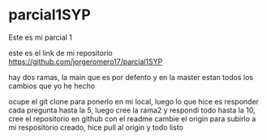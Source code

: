 # parcial1SYP
Este es mi parcial 1

este es el link de mi repositorio
https://github.com/jorgeromero17/parcial1SYP

hay dos ramas, la main que es por defento y en la master estan todos los cambios que yo he hecho

ocupe el git clone para ponerlo en mi local, luego lo que hice es responder cada pregunta
hasta la 5, luego cree la rama2 y respondi todo hasta la 10, cree el repositorio en github con el readme
cambie el origin para subirlo a mi respositorio creado, hice pull al origin y todo listo
